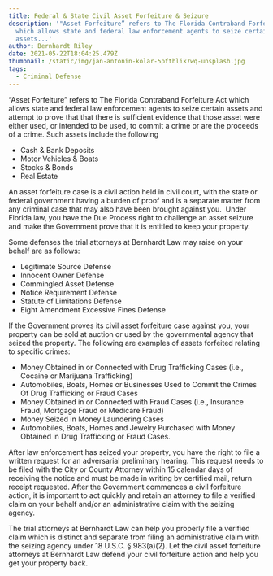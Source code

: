 ```yaml
---
title: Federal & State Civil Asset Forfeiture & Seizure
description: '"Asset Forfeiture” refers to The Florida Contraband Forfeiture Act
  which allows state and federal law enforcement agents to seize certain
  assets...'
author: Bernhardt Riley
date: 2021-05-22T18:04:25.479Z
thumbnail: /static/img/jan-antonin-kolar-5pfthlik7wq-unsplash.jpg
tags:
  - Criminal Defense
---
```

“Asset Forfeiture” refers to The Florida Contraband Forfeiture Act which allows state and federal law enforcement agents to seize certain assets and attempt to prove that that there is sufficient evidence that those asset were either used, or intended to be used, to commit a crime or are the proceeds of a crime. Such assets include the following

* Cash & Bank Deposits
* Motor Vehicles & Boats
* Stocks & Bonds
* Real Estate

An asset forfeiture case is a civil action held in civil court, with the state or federal government having a burden of proof and is a separate matter from any criminal case that may also have been brought against you.  Under Florida law, you have the Due Process right to challenge an asset seizure and make the Government prove that it is entitled to keep your property.

Some defenses the trial attorneys at Bernhardt Law may raise on your behalf are as follows:

* Legitimate Source Defense
* Innocent Owner Defense
* Commingled Asset Defense
* Notice Requirement Defense
* Statute of Limitations Defense
* Eight Amendment Excessive Fines Defense

If the Government proves its civil asset forfeiture case against you, your property can be sold at auction or used by the governmental agency that seized the property. The following are examples of assets forfeited relating to specific crimes:

* Money Obtained in or Connected with Drug Trafficking Cases (i.e., Cocaine or Marijuana Trafficking)
* Automobiles, Boats, Homes or Businesses Used to Commit the Crimes Of Drug Trafficking or Fraud Cases
* Money Obtained in or Connected with Fraud Cases (i.e., Insurance Fraud, Mortgage Fraud or Medicare Fraud)
* Money Seized in Money Laundering Cases
* Automobiles, Boats, Homes and Jewelry Purchased with Money Obtained in Drug Trafficking or Fraud Cases.

After law enforcement has seized your property, you have the right to file a written request for an adversarial preliminary hearing. This request needs to be filed with the City or County Attorney within 15 calendar days of receiving the notice and must be made in writing by certified mail, return receipt requested. After the Government commences a civil forfeiture action, it is important to act quickly and retain an attorney to file a verified claim on your behalf and/or an administrative claim with the seizing agency. 

The trial attorneys at Bernhardt Law can help you properly file a verified claim which is distinct and separate from filing an administrative claim with the seizing agency under 18 U.S.C. § 983(a)(2). Let the civil asset forfeiture attorneys at Bernhardt Law defend your civil forfeiture action and help you get your property back.
